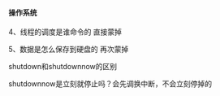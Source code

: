 #### 操作系统

4、线程的调度是谁命令的  直接蒙掉

5、数据是怎么保存到硬盘的 再次蒙掉

shutdown和shutdownnow的区别

shutdownnow是立刻就停止吗？会先调换中断，不会立刻停掉的